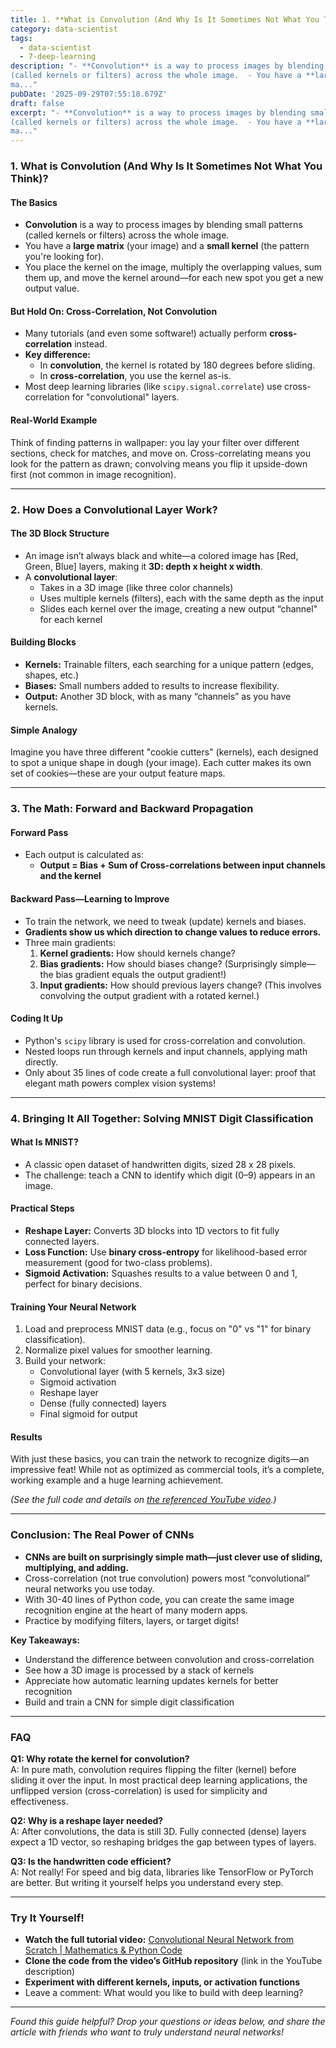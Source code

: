 ```yaml
---
title: 1. **What is Convolution (And Why Is It Sometimes Not What You Think)?**
category: data-scientist
tags:
  - data-scientist
  - 7-deep-learning
description: "- **Convolution** is a way to process images by blending small patterns
(called kernels or filters) across the whole image.  - You have a **large
ma..."
pubDate: '2025-09-29T07:55:18.679Z'
draft: false
excerpt: "- **Convolution** is a way to process images by blending small patterns
(called kernels or filters) across the whole image.  - You have a **large
ma..."
---
```


### 1. **What is Convolution (And Why Is It Sometimes Not What You Think)?**

#### The Basics  
- **Convolution** is a way to process images by blending small patterns (called kernels or filters) across the whole image.
- You have a **large matrix** (your image) and a **small kernel** (the pattern you're looking for).
- You place the kernel on the image, multiply the overlapping values, sum them up, and move the kernel around—for each new spot you get a new output value.

#### But Hold On: Cross-Correlation, Not Convolution  
- Many tutorials (and even some software!) actually perform **cross-correlation** instead.
- **Key difference:**  
  - In **convolution**, the kernel is rotated by 180 degrees before sliding.
  - In **cross-correlation**, you use the kernel as-is.
- Most deep learning libraries (like `scipy.signal.correlate`) use cross-correlation for "convolutional" layers.

#### Real-World Example  
Think of finding patterns in wallpaper: you lay your filter over different sections, check for matches, and move on. Cross-correlating means you look for the pattern as drawn; convolving means you flip it upside-down first (not common in image recognition).

---

### 2. **How Does a Convolutional Layer Work?**

#### The 3D Block Structure  
- An image isn’t always black and white—a colored image has [Red, Green, Blue] layers, making it **3D: depth x height x width**.
- A **convolutional layer**:
  - Takes in a 3D image (like three color channels)
  - Uses multiple kernels (filters), each with the same depth as the input
  - Slides each kernel over the image, creating a new output “channel" for each kernel

#### Building Blocks  
- **Kernels:** Trainable filters, each searching for a unique pattern (edges, shapes, etc.)
- **Biases:** Small numbers added to results to increase flexibility.
- **Output:** Another 3D block, with as many “channels” as you have kernels.

#### Simple Analogy  
Imagine you have three different "cookie cutters" (kernels), each designed to spot a unique shape in dough (your image). Each cutter makes its own set of cookies—these are your output feature maps.

---

### 3. **The Math: Forward and Backward Propagation**

#### Forward Pass  
- Each output is calculated as:
  - **Output = Bias + Sum of Cross-correlations between input channels and the kernel**

#### Backward Pass—Learning to Improve  
- To train the network, we need to tweak (update) kernels and biases.  
- **Gradients show us which direction to change values to reduce errors.**
- Three main gradients:
  1. **Kernel gradients:** How should kernels change?
  2. **Bias gradients:** How should biases change? (Surprisingly simple—the bias gradient equals the output gradient!)
  3. **Input gradients:** How should previous layers change? (This involves convolving the output gradient with a rotated kernel.)

#### Coding It Up  
- Python's `scipy` library is used for cross-correlation and convolution.
- Nested loops run through kernels and input channels, applying math directly.
- Only about 35 lines of code create a full convolutional layer: proof that elegant math powers complex vision systems!

---

### 4. **Bringing It All Together: Solving MNIST Digit Classification**

#### What Is MNIST?
- A classic open dataset of handwritten digits, sized 28 x 28 pixels.
- The challenge: teach a CNN to identify which digit (0–9) appears in an image.

#### Practical Steps
- **Reshape Layer:** Converts 3D blocks into 1D vectors to fit fully connected layers.
- **Loss Function:** Use **binary cross-entropy** for likelihood-based error measurement (good for two-class problems).
- **Sigmoid Activation:** Squashes results to a value between 0 and 1, perfect for binary decisions.

#### Training Your Neural Network
1. Load and preprocess MNIST data (e.g., focus on "0" vs "1" for binary classification).
2. Normalize pixel values for smoother learning.
3. Build your network:
    - Convolutional layer (with 5 kernels, 3x3 size)
    - Sigmoid activation
    - Reshape layer
    - Dense (fully connected) layers
    - Final sigmoid for output

#### Results
With just these basics, you can train the network to recognize digits—an impressive feat! While not as optimized as commercial tools, it’s a complete, working example and a huge learning achievement.

*(See the full code and details on [the referenced YouTube video](https://www.youtube.com/watch?v=Lakz2MoHy6o).)*

---

### Conclusion: The Real Power of CNNs

- **CNNs are built on surprisingly simple math—just clever use of sliding, multiplying, and adding.**
- Cross-correlation (not true convolution) powers most “convolutional” neural networks you use today.
- With 30-40 lines of Python code, you can create the same image recognition engine at the heart of many modern apps.
- Practice by modifying filters, layers, or target digits!

**Key Takeaways:**
- Understand the difference between convolution and cross-correlation
- See how a 3D image is processed by a stack of kernels
- Appreciate how automatic learning updates kernels for better recognition
- Build and train a CNN for simple digit classification

---

### FAQ

**Q1: Why rotate the kernel for convolution?**  
A: In pure math, convolution requires flipping the filter (kernel) before sliding it over the input. In most practical deep learning applications, the unflipped version (cross-correlation) is used for simplicity and effectiveness.

**Q2: Why is a reshape layer needed?**  
A: After convolutions, the data is still 3D. Fully connected (dense) layers expect a 1D vector, so reshaping bridges the gap between types of layers.

**Q3: Is the handwritten code efficient?**  
A: Not really! For speed and big data, libraries like TensorFlow or PyTorch are better. But writing it yourself helps you understand every step.

---

### Try It Yourself!

- **Watch the full tutorial video:** [Convolutional Neural Network from Scratch | Mathematics & Python Code](https://www.youtube.com/watch?v=Lakz2MoHy6o)
- **Clone the code from the video’s GitHub repository** (link in the YouTube description)
- **Experiment with different kernels, inputs, or activation functions**
- Leave a comment: What would you like to build with deep learning?

---
*Found this guide helpful? Drop your questions or ideas below, and share the article with friends who want to truly understand neural networks!*